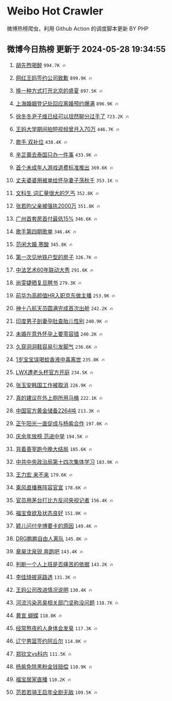 # Weibo Hot Crawler 



微博热榜爬虫，利用 Github Action 的调度脚本更新 BY PHP 


## 微博今日热榜 更新于 2024-05-28 19:34:55 
1. [胡先煦喝醉](https://s.weibo.com/weibo?q=%23%E8%83%A1%E5%85%88%E7%85%A6%E5%96%9D%E9%86%89%23&t=31&band_rank=1&Refer=top) `994.7K 🔥` 

1. [网红王妈签约公司致歉](https://s.weibo.com/weibo?q=%23%E7%BD%91%E7%BA%A2%E7%8E%8B%E5%A6%88%E7%AD%BE%E7%BA%A6%E5%85%AC%E5%8F%B8%E8%87%B4%E6%AD%89%23&t=31&band_rank=2&Refer=top) `899.9K 🔥` 

1. [换一种方式打开北京的盛夏](https://s.weibo.com/weibo?q=%23%E6%8D%A2%E4%B8%80%E7%A7%8D%E6%96%B9%E5%BC%8F%E6%89%93%E5%BC%80%E5%8C%97%E4%BA%AC%E7%9A%84%E7%9B%9B%E5%A4%8F%23&t=31&band_rank=3&Refer=top) `897.5K 🔥` 

1. [上海婚姻登记处回应离婚预约爆满](https://s.weibo.com/weibo?q=%23%E4%B8%8A%E6%B5%B7%E5%A9%9A%E5%A7%BB%E7%99%BB%E8%AE%B0%E5%A4%84%E5%9B%9E%E5%BA%94%E7%A6%BB%E5%A9%9A%E9%A2%84%E7%BA%A6%E7%88%86%E6%BB%A1%23&t=31&band_rank=4&Refer=top) `896.9K 🔥` 

1. [徐冬冬尹子维已经可以坦然聊分过手了](https://s.weibo.com/weibo?q=%23%E5%BE%90%E5%86%AC%E5%86%AC%E5%B0%B9%E5%AD%90%E7%BB%B4%E5%B7%B2%E7%BB%8F%E5%8F%AF%E4%BB%A5%E5%9D%A6%E7%84%B6%E8%81%8A%E5%88%86%E8%BF%87%E6%89%8B%E4%BA%86%23&t=31&band_rank=5&Refer=top) `723.2K 🔥` 

1. [王妈大学期间拍短视频曾月入70万](https://s.weibo.com/weibo?q=%23%E7%8E%8B%E5%A6%88%E5%A4%A7%E5%AD%A6%E6%9C%9F%E9%97%B4%E6%8B%8D%E7%9F%AD%E8%A7%86%E9%A2%91%E6%9B%BE%E6%9C%88%E5%85%A570%E4%B8%87%23&t=31&band_rank=6&Refer=top) `446.7K 🔥` 

1. [歌手 双补位](https://s.weibo.com/weibo?q=%E6%AD%8C%E6%89%8B%20%E5%8F%8C%E8%A1%A5%E4%BD%8D&t=31&band_rank=7&Refer=top) `438.4K 🔥` 

1. [辛芷蕾去泰国只办一件事](https://s.weibo.com/weibo?q=%23%E8%BE%9B%E8%8A%B7%E8%95%BE%E5%8E%BB%E6%B3%B0%E5%9B%BD%E5%8F%AA%E5%8A%9E%E4%B8%80%E4%BB%B6%E4%BA%8B%23&t=31&band_rank=8&Refer=top) `433.9K 🔥` 

1. [首个未成年人游戏退费标准推出](https://s.weibo.com/weibo?q=%23%E9%A6%96%E4%B8%AA%E6%9C%AA%E6%88%90%E5%B9%B4%E4%BA%BA%E6%B8%B8%E6%88%8F%E9%80%80%E8%B4%B9%E6%A0%87%E5%87%86%E6%8E%A8%E5%87%BA%23&t=31&band_rank=9&Refer=top) `369.6K 🔥` 

1. [丈夫婆婆用被单给怀孕妻子荡秋千](https://s.weibo.com/weibo?q=%23%E4%B8%88%E5%A4%AB%E5%A9%86%E5%A9%86%E7%94%A8%E8%A2%AB%E5%8D%95%E7%BB%99%E6%80%80%E5%AD%95%E5%A6%BB%E5%AD%90%E8%8D%A1%E7%A7%8B%E5%8D%83%23&t=31&band_rank=10&Refer=top) `353.1K 🔥` 

1. [文科生 词汇量很大的乞丐](https://s.weibo.com/weibo?q=%E6%96%87%E7%A7%91%E7%94%9F%20%E8%AF%8D%E6%B1%87%E9%87%8F%E5%BE%88%E5%A4%A7%E7%9A%84%E4%B9%9E%E4%B8%90&t=31&band_rank=11&Refer=top) `352.8K 🔥` 

1. [张若昀父亲被强执2000万](https://s.weibo.com/weibo?q=%23%E5%BC%A0%E8%8B%A5%E6%98%80%E7%88%B6%E4%BA%B2%E8%A2%AB%E5%BC%BA%E6%89%A72000%E4%B8%87%23&t=31&band_rank=12&Refer=top) `351.8K 🔥` 

1. [广州首套房首付最低15%](https://s.weibo.com/weibo?q=%23%E5%B9%BF%E5%B7%9E%E9%A6%96%E5%A5%97%E6%88%BF%E9%A6%96%E4%BB%98%E6%9C%80%E4%BD%8E15%25%23&t=31&band_rank=13&Refer=top) `346.6K 🔥` 

1. [歌手第四期歌单](https://s.weibo.com/weibo?q=%E6%AD%8C%E6%89%8B%E7%AC%AC%E5%9B%9B%E6%9C%9F%E6%AD%8C%E5%8D%95&t=31&band_rank=14&Refer=top) `346.4K 🔥` 

1. [范闲大婚 寒酸](https://s.weibo.com/weibo?q=%E8%8C%83%E9%97%B2%E5%A4%A7%E5%A9%9A%20%E5%AF%92%E9%85%B8&t=31&band_rank=15&Refer=top) `345.8K 🔥` 

1. [第一次见地铁户型的房子](https://s.weibo.com/weibo?q=%23%E7%AC%AC%E4%B8%80%E6%AC%A1%E8%A7%81%E5%9C%B0%E9%93%81%E6%88%B7%E5%9E%8B%E7%9A%84%E6%88%BF%E5%AD%90%23&t=31&band_rank=16&Refer=top) `326.7K 🔥` 

1. [中法艺术60年联动大秀](https://s.weibo.com/weibo?q=%23%E4%B8%AD%E6%B3%95%E8%89%BA%E6%9C%AF60%E5%B9%B4%E8%81%94%E5%8A%A8%E5%A4%A7%E7%A7%80%23&t=31&band_rank=17&Refer=top) `291.6K 🔥` 

1. [尚雯婕晒复旦聘书](https://s.weibo.com/weibo?q=%23%E5%B0%9A%E9%9B%AF%E5%A9%95%E6%99%92%E5%A4%8D%E6%97%A6%E8%81%98%E4%B9%A6%23&t=31&band_rank=18&Refer=top) `279.3K 🔥` 

1. [前华为高颜值HR入职京东做主播](https://s.weibo.com/weibo?q=%23%E5%89%8D%E5%8D%8E%E4%B8%BA%E9%AB%98%E9%A2%9C%E5%80%BCHR%E5%85%A5%E8%81%8C%E4%BA%AC%E4%B8%9C%E5%81%9A%E4%B8%BB%E6%92%AD%23&t=31&band_rank=19&Refer=top) `253.9K 🔥` 

1. [神十八航天员圆满完成首次出舱](https://s.weibo.com/weibo?q=%23%E7%A5%9E%E5%8D%81%E5%85%AB%E8%88%AA%E5%A4%A9%E5%91%98%E5%9C%86%E6%BB%A1%E5%AE%8C%E6%88%90%E9%A6%96%E6%AC%A1%E5%87%BA%E8%88%B1%23&t=31&band_rank=20&Refer=top) `242.2K 🔥` 

1. [印度男子剖妻孕肚查胎儿性别](https://s.weibo.com/weibo?q=%23%E5%8D%B0%E5%BA%A6%E7%94%B7%E5%AD%90%E5%89%96%E5%A6%BB%E5%AD%95%E8%82%9A%E6%9F%A5%E8%83%8E%E5%84%BF%E6%80%A7%E5%88%AB%23&t=31&band_rank=21&Refer=top) `240.9K 🔥` 

1. [未婚在意外怀孕上要零容错](https://s.weibo.com/weibo?q=%E6%9C%AA%E5%A9%9A%E5%9C%A8%E6%84%8F%E5%A4%96%E6%80%80%E5%AD%95%E4%B8%8A%E8%A6%81%E9%9B%B6%E5%AE%B9%E9%94%99&t=31&band_rank=22&Refer=top) `240.2K 🔥` 

1. [久穿洞洞鞋容易引发脚气](https://s.weibo.com/weibo?q=%23%E4%B9%85%E7%A9%BF%E6%B4%9E%E6%B4%9E%E9%9E%8B%E5%AE%B9%E6%98%93%E5%BC%95%E5%8F%91%E8%84%9A%E6%B0%94%23&t=31&band_rank=23&Refer=top) `236.6K 🔥` 

1. [1岁宝宝误喝蚊香液中毒离世](https://s.weibo.com/weibo?q=%231%E5%B2%81%E5%AE%9D%E5%AE%9D%E8%AF%AF%E5%96%9D%E8%9A%8A%E9%A6%99%E6%B6%B2%E4%B8%AD%E6%AF%92%E7%A6%BB%E4%B8%96%23&t=31&band_rank=24&Refer=top) `235.0K 🔥` 

1. [LWX遭老头杯官方开庭](https://s.weibo.com/weibo?q=%23LWX%E9%81%AD%E8%80%81%E5%A4%B4%E6%9D%AF%E5%AE%98%E6%96%B9%E5%BC%80%E5%BA%AD%23&t=31&band_rank=25&Refer=top) `234.5K 🔥` 

1. [张玉安韩国工作被取消](https://s.weibo.com/weibo?q=%23%E5%BC%A0%E7%8E%89%E5%AE%89%E9%9F%A9%E5%9B%BD%E5%B7%A5%E4%BD%9C%E8%A2%AB%E5%8F%96%E6%B6%88%23&t=31&band_rank=26&Refer=top) `226.9K 🔥` 

1. [真的建议在外上厕所用马桶](https://s.weibo.com/weibo?q=%23%E7%9C%9F%E7%9A%84%E5%BB%BA%E8%AE%AE%E5%9C%A8%E5%A4%96%E4%B8%8A%E5%8E%95%E6%89%80%E7%94%A8%E9%A9%AC%E6%A1%B6%23&t=31&band_rank=27&Refer=top) `222.1K 🔥` 

1. [中国官方黄金储备2264吨](https://s.weibo.com/weibo?q=%23%E4%B8%AD%E5%9B%BD%E5%AE%98%E6%96%B9%E9%BB%84%E9%87%91%E5%82%A8%E5%A4%872264%E5%90%A8%23&t=31&band_rank=28&Refer=top) `213.3K 🔥` 

1. [正午阳光一直促成与杨紫合作](https://s.weibo.com/weibo?q=%23%E6%AD%A3%E5%8D%88%E9%98%B3%E5%85%89%E4%B8%80%E7%9B%B4%E4%BF%83%E6%88%90%E4%B8%8E%E6%9D%A8%E7%B4%AB%E5%90%88%E4%BD%9C%23&t=31&band_rank=29&Refer=top) `197.0K 🔥` 

1. [庆余年放榜 范进中举](https://s.weibo.com/weibo?q=%E5%BA%86%E4%BD%99%E5%B9%B4%E6%94%BE%E6%A6%9C%20%E8%8C%83%E8%BF%9B%E4%B8%AD%E4%B8%BE&t=31&band_rank=30&Refer=top) `194.5K 🔥` 

1. [背着善宰跑今晚大结局](https://s.weibo.com/weibo?q=%23%E8%83%8C%E7%9D%80%E5%96%84%E5%AE%B0%E8%B7%91%E4%BB%8A%E6%99%9A%E5%A4%A7%E7%BB%93%E5%B1%80%23&t=31&band_rank=31&Refer=top) `185.6K 🔥` 

1. [中共中央政治局第十四次集体学习](https://s.weibo.com/weibo?q=%23%E4%B8%AD%E5%85%B1%E4%B8%AD%E5%A4%AE%E6%94%BF%E6%B2%BB%E5%B1%80%E7%AC%AC%E5%8D%81%E5%9B%9B%E6%AC%A1%E9%9B%86%E4%BD%93%E5%AD%A6%E4%B9%A0%23&t=31&band_rank=32&Refer=top) `183.9K 🔥` 

1. [王力宏 来不来](https://s.weibo.com/weibo?q=%E7%8E%8B%E5%8A%9B%E5%AE%8F%20%E6%9D%A5%E4%B8%8D%E6%9D%A5&t=31&band_rank=33&Refer=top) `179.6K 🔥` 

1. [乘风直播赛阵容官宣](https://s.weibo.com/weibo?q=%23%E4%B9%98%E9%A3%8E%E7%9B%B4%E6%92%AD%E8%B5%9B%E9%98%B5%E5%AE%B9%E5%AE%98%E5%AE%A3%23&t=31&band_rank=34&Refer=top) `178.6K 🔥` 

1. [官员用茅台打比方反问央视记者](https://s.weibo.com/weibo?q=%23%E5%AE%98%E5%91%98%E7%94%A8%E8%8C%85%E5%8F%B0%E6%89%93%E6%AF%94%E6%96%B9%E5%8F%8D%E9%97%AE%E5%A4%AE%E8%A7%86%E8%AE%B0%E8%80%85%23&t=31&band_rank=35&Refer=top) `156.4K 🔥` 

1. [福宝食欲及状态良好](https://s.weibo.com/weibo?q=%23%E7%A6%8F%E5%AE%9D%E9%A3%9F%E6%AC%B2%E5%8F%8A%E7%8A%B6%E6%80%81%E8%89%AF%E5%A5%BD%23&t=31&band_rank=36&Refer=top) `151.0K 🔥` 

1. [颖儿问付辛博要卡的原因](https://s.weibo.com/weibo?q=%23%E9%A2%96%E5%84%BF%E9%97%AE%E4%BB%98%E8%BE%9B%E5%8D%9A%E8%A6%81%E5%8D%A1%E7%9A%84%E5%8E%9F%E5%9B%A0%23&t=31&band_rank=37&Refer=top) `149.4K 🔥` 

1. [DRG鹏鹏自由人离队](https://s.weibo.com/weibo?q=%23DRG%E9%B9%8F%E9%B9%8F%E8%87%AA%E7%94%B1%E4%BA%BA%E7%A6%BB%E9%98%9F%23&t=31&band_rank=38&Refer=top) `145.8K 🔥` 

1. [章昊沈泉锐 奔跑吧](https://s.weibo.com/weibo?q=%E7%AB%A0%E6%98%8A%E6%B2%88%E6%B3%89%E9%94%90%20%E5%A5%94%E8%B7%91%E5%90%A7&t=31&band_rank=39&Refer=top) `143.4K 🔥` 

1. [判断一个人上班是否痛苦的依据](https://s.weibo.com/weibo?q=%E5%88%A4%E6%96%AD%E4%B8%80%E4%B8%AA%E4%BA%BA%E4%B8%8A%E7%8F%AD%E6%98%AF%E5%90%A6%E7%97%9B%E8%8B%A6%E7%9A%84%E4%BE%9D%E6%8D%AE&t=31&band_rank=40&Refer=top) `143.2K 🔥` 

1. [李佳琦披哥路透](https://s.weibo.com/weibo?q=%23%E6%9D%8E%E4%BD%B3%E7%90%A6%E6%8A%AB%E5%93%A5%E8%B7%AF%E9%80%8F%23&t=31&band_rank=41&Refer=top) `131.3K 🔥` 

1. [王妈公司改进情况说明](https://s.weibo.com/weibo?q=%23%E7%8E%8B%E5%A6%88%E5%85%AC%E5%8F%B8%E6%94%B9%E8%BF%9B%E6%83%85%E5%86%B5%E8%AF%B4%E6%98%8E%23&t=31&band_rank=42&Refer=top) `130.4K 🔥` 

1. [河流污染恶臭相关部门坚称没问题](https://s.weibo.com/weibo?q=%23%E6%B2%B3%E6%B5%81%E6%B1%A1%E6%9F%93%E6%81%B6%E8%87%AD%E7%9B%B8%E5%85%B3%E9%83%A8%E9%97%A8%E5%9D%9A%E7%A7%B0%E6%B2%A1%E9%97%AE%E9%A2%98%23&t=31&band_rank=43&Refer=top) `118.7K 🔥` 

1. [黄宣 蝴蝶](https://s.weibo.com/weibo?q=%E9%BB%84%E5%AE%A3%20%E8%9D%B4%E8%9D%B6&t=31&band_rank=44&Refer=top) `118.0K 🔥` 

1. [经常熬夜的人身体会发臭](https://s.weibo.com/weibo?q=%23%E7%BB%8F%E5%B8%B8%E7%86%AC%E5%A4%9C%E7%9A%84%E4%BA%BA%E8%BA%AB%E4%BD%93%E4%BC%9A%E5%8F%91%E8%87%AD%23&t=31&band_rank=45&Refer=top) `117.3K 🔥` 

1. [辽宁男篮签约阿丘尔](https://s.weibo.com/weibo?q=%E8%BE%BD%E5%AE%81%E7%94%B7%E7%AF%AE%E7%AD%BE%E7%BA%A6%E9%98%BF%E4%B8%98%E5%B0%94&t=31&band_rank=46&Refer=top) `114.0K 🔥` 

1. [郑钦文vs科内](https://s.weibo.com/weibo?q=%23%E9%83%91%E9%92%A6%E6%96%87vs%E7%A7%91%E5%86%85%23&t=31&band_rank=47&Refer=top) `111.5K 🔥` 

1. [杨紫免除黑粉金钱赔偿](https://s.weibo.com/weibo?q=%23%E6%9D%A8%E7%B4%AB%E5%85%8D%E9%99%A4%E9%BB%91%E7%B2%89%E9%87%91%E9%92%B1%E8%B5%94%E5%81%BF%23&t=31&band_rank=48&Refer=top) `110.9K 🔥` 

1. [福宝居家直播](https://s.weibo.com/weibo?q=%23%E7%A6%8F%E5%AE%9D%E5%B1%85%E5%AE%B6%E7%9B%B4%E6%92%AD%23&t=31&band_rank=49&Refer=top) `110.2K 🔥` 

1. [范若若骑王启年全剧无敌](https://s.weibo.com/weibo?q=%23%E8%8C%83%E8%8B%A5%E8%8B%A5%E9%AA%91%E7%8E%8B%E5%90%AF%E5%B9%B4%E5%85%A8%E5%89%A7%E6%97%A0%E6%95%8C%23&t=31&band_rank=50&Refer=top) `109.5K 🔥` 

